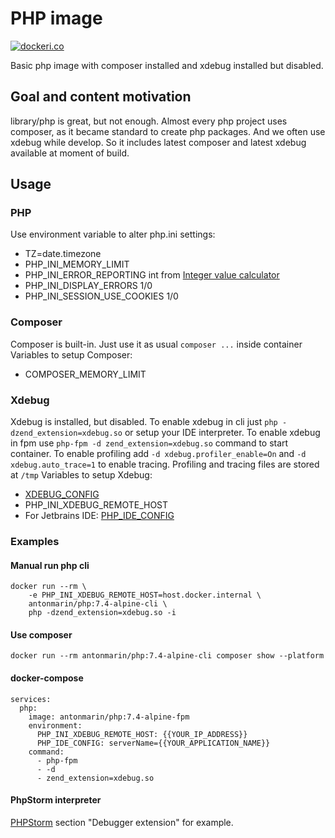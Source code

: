 # PHP image 

[![dockeri.co](https://dockeri.co/image/antonmarin/php)](https://hub.docker.com/r/antonmarin/php/)

Basic php image with composer installed and xdebug installed but disabled.

## Goal and content motivation

library/php is great, but not enough. Almost every php project uses composer, as it
became standard to create php packages. And we often use xdebug while develop.
So it includes latest composer and latest xdebug available at moment of build.

## Usage

### PHP

Use environment variable to alter php.ini settings:

- TZ=date.timezone
- PHP_INI_MEMORY_LIMIT
- PHP_INI_ERROR_REPORTING int from [Integer value calculator](https://maximivanov.github.io/php-error-reporting-calculator/)
- PHP_INI_DISPLAY_ERRORS 1/0
- PHP_INI_SESSION_USE_COOKIES 1/0

### Composer

Composer is built-in. Just use it as usual `composer ...` inside container
Variables to setup Composer:

- COMPOSER_MEMORY_LIMIT

### Xdebug

Xdebug is installed, but disabled. 
To enable xdebug in cli just `php -dzend_extension=xdebug.so` or setup your IDE interpreter.
To enable xdebug in fpm use `php-fpm -d zend_extension=xdebug.so` command to start container.
To enable profiling add `-d xdebug.profiler_enable=On` and `-d xdebug.auto_trace=1` to enable tracing.
Profiling and tracing files are stored at `/tmp`
Variables to setup Xdebug:

- [XDEBUG_CONFIG](https://xdebug.org/docs/remote)
- PHP_INI_XDEBUG_REMOTE_HOST
- For Jetbrains IDE: [PHP_IDE_CONFIG](https://blog.jetbrains.com/phpstorm/2012/03/new-in-4-0-easier-debugging-of-remote-php-command-line-scripts/)

### Examples

#### Manual run php cli

    docker run --rm \
        -e PHP_INI_XDEBUG_REMOTE_HOST=host.docker.internal \
        antonmarin/php:7.4-alpine-cli \
        php -dzend_extension=xdebug.so -i

#### Use composer

    docker run --rm antonmarin/php:7.4-alpine-cli composer show --platform 

#### docker-compose

    services:
      php:
        image: antonmarin/php:7.4-alpine-fpm
        environment:
          PHP_INI_XDEBUG_REMOTE_HOST: {{YOUR_IP_ADDRESS}}
          PHP_IDE_CONFIG: serverName={{YOUR_APPLICATION_NAME}}
        command:
          - php-fpm
          - -d
          - zend_extension=xdebug.so

#### PhpStorm interpreter

[PHPStorm](https://www.jetbrains.com/help/phpstorm/2019.3/php-interpreters.html) 
section "Debugger extension" for example.
